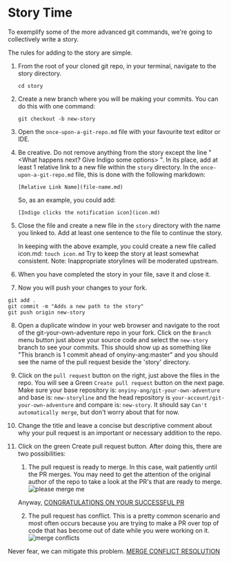 # Story Time

To exemplify some of the more advanced git commands, we're going to
collectively write a story.

The rules for adding to the story are simple.

1. From the root of your cloned git repo, in your terminal, navigate to the
   story directory.

   ```
   cd story
   ```

2. Create a new branch where you will be making your commits. You can do this
   with one command:

   ```
   git checkout -b new-story
   ```

3. Open the `once-upon-a-git-repo.md` file with your favourite text editor or
   IDE.

4. Be creative. Do not remove anything from the story except the line "<What happens next? Give Indigo some options>
". In its place, add at least 1 relative link to a new file within the `story` directory. In the
   `once-upon-a-git-repo.md` file, this is done with the following markdown:

   ```
   [Relative Link Name](file-name.md)
   ```

   So, as an example, you could add:

   ```
   [Indigo clicks the notification icon](icon.md)
   ```


5. Close the file and create a new file in the `story` directory with the name you linked to. Add at
   least one sentence to the file to continue the story.

   In keeping with the above example, you could create a new file called icon.md: `touch
   icon.md`
   Try to keep the story at least somewhat consistent. Note: Inappropriate storylines will be
   moderated upstream.

6. When you have completed the story in your file, save it and close it.


7. Now you will push your changes to your fork.

```
git add .
git commit -m "Adds a new path to the story"
git push origin new-story
```

8. Open a duplicate window in your web browser and navigate to the root of the
   git-your-own-adventure repo in your fork. Click on the `Branch` menu button
   just above your source code and select the `new-story` branch to see your commits. This should
   show up as something like "This branch is 1 commit ahead of
   onyiny-ang:master" and you should see the name of the pull request beside
   the 'story' directory.

9. Click on the `pull request` button on the right, just above the files in the
   repo. You will see a Green `Create pull request` button on the next page.
   Make sure your base repository is: `onyiny-ang/git-your-own-adventure` and
   base is: `new-storyline` and the head repository is
   `your-account/git-your-own-adventure` and compare is: `new-story`. It should
   say `Can't automatically merge`, but don't worry about that for now.

10. Change the title and leave a concise but descriptive comment about why your pull request is an
   important or necessary addition to the repo.

11. Click on the green Create pull request button. After doing this, there are two possibilities:
   
      1. The pull request is ready to merge. In this case, wait patiently until the PR merges. You 
      may need to get the attention of the original author of the repo to take a look at the PR's 
      that are ready to merge. 
      ![please merge me](http://null.perl-hackers.net/wp-content/uploads/2015/01/19228517.jpg)
      
      Anyway, [CONGRATULATIONS ON YOUR SUCCESSFUL PR](success.md)
   
      2. The pull request has conflict. This is a pretty common scenario and most often occurs 
      because you are trying to make a PR over top of code that has become out of date while you were working on it.
      ![merge conflicts](https://img.devrant.com/devrant/rant/r_477918_w6Khj.jpg)

   Never fear, we can mitigate
   this problem. [MERGE CONFLICT RESOLUTION](conflict-resolution.md)
